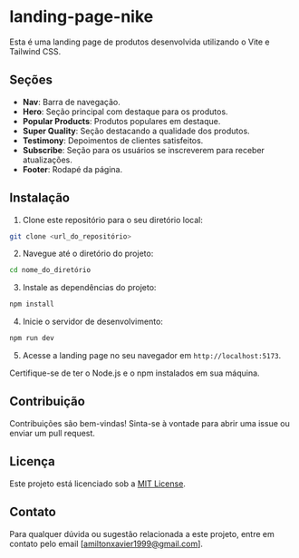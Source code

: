 
# landing-page-nike

Esta é uma landing page de produtos desenvolvida utilizando o Vite e Tailwind CSS.

## Seções

- **Nav**: Barra de navegação.
- **Hero**: Seção principal com destaque para os produtos.
- **Popular Products**: Produtos populares em destaque.
- **Super Quality**: Seção destacando a qualidade dos produtos.
- **Testimony**: Depoimentos de clientes satisfeitos.
- **Subscribe**: Seção para os usuários se inscreverem para receber atualizações.
- **Footer**: Rodapé da página.

## Instalação

1. Clone este repositório para o seu diretório local:

```bash
git clone <url_do_repositório>
```

2. Navegue até o diretório do projeto:

```bash
cd nome_do_diretório
```

3. Instale as dependências do projeto:

```bash
npm install
```

4. Inicie o servidor de desenvolvimento:

```bash
npm run dev
```

5. Acesse a landing page no seu navegador em `http://localhost:5173`.

Certifique-se de ter o Node.js e o npm instalados em sua máquina.

## Contribuição

Contribuições são bem-vindas! Sinta-se à vontade para abrir uma issue ou enviar um pull request.

## Licença

Este projeto está licenciado sob a [MIT License](https://opensource.org/licenses/MIT).

## Contato

Para qualquer dúvida ou sugestão relacionada a este projeto, entre em contato pelo email [amiltonxavier1999@gmail.com].

